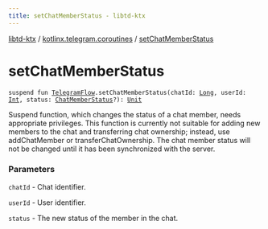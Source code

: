 ```yaml
---
title: setChatMemberStatus - libtd-ktx
---
```


[libtd-ktx](../index.html) / [kotlinx.telegram.coroutines](index.html) / [setChatMemberStatus](./set-chat-member-status.html)

# setChatMemberStatus

`suspend fun `[`TelegramFlow`](../kotlinx.telegram.core/-telegram-flow/index.html)`.setChatMemberStatus(chatId: `[`Long`](https://kotlinlang.org/api/latest/jvm/stdlib/kotlin/-long/index.html)`, userId: `[`Int`](https://kotlinlang.org/api/latest/jvm/stdlib/kotlin/-int/index.html)`, status: `[`ChatMemberStatus`](https://tdlibx.github.io/td/docs/org/drinkless/td/libcore/telegram/TdApi/ChatMemberStatus.html)`?): `[`Unit`](https://kotlinlang.org/api/latest/jvm/stdlib/kotlin/-unit/index.html)

Suspend function, which changes the status of a chat member, needs appropriate privileges. This
function is currently not suitable for adding new members to the chat and transferring chat
ownership; instead, use addChatMember or transferChatOwnership. The chat member status will not be
changed until it has been synchronized with the server.

### Parameters

`chatId` - Chat identifier.

`userId` - User identifier.

`status` - The new status of the member in the chat.